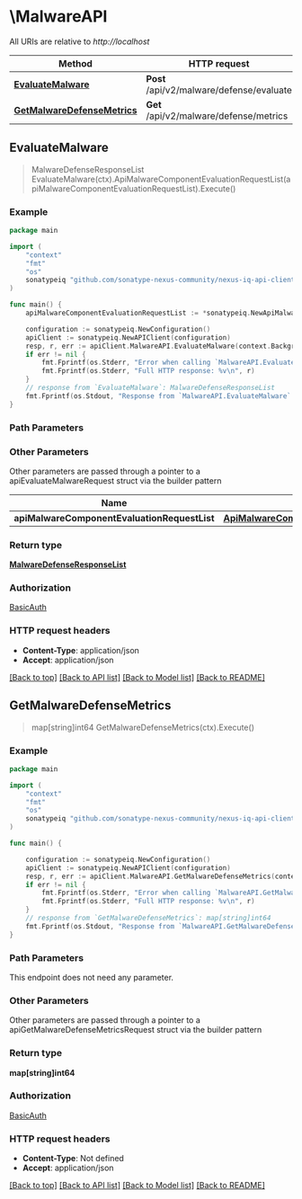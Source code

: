 # \MalwareAPI

All URIs are relative to *http://localhost*

Method | HTTP request | Description
------------- | ------------- | -------------
[**EvaluateMalware**](MalwareAPI.md#EvaluateMalware) | **Post** /api/v2/malware/defense/evaluate | 
[**GetMalwareDefenseMetrics**](MalwareAPI.md#GetMalwareDefenseMetrics) | **Get** /api/v2/malware/defense/metrics | 



## EvaluateMalware

> MalwareDefenseResponseList EvaluateMalware(ctx).ApiMalwareComponentEvaluationRequestList(apiMalwareComponentEvaluationRequestList).Execute()





### Example

```go
package main

import (
	"context"
	"fmt"
	"os"
	sonatypeiq "github.com/sonatype-nexus-community/nexus-iq-api-client-go"
)

func main() {
	apiMalwareComponentEvaluationRequestList := *sonatypeiq.NewApiMalwareComponentEvaluationRequestList() // ApiMalwareComponentEvaluationRequestList |  (optional)

	configuration := sonatypeiq.NewConfiguration()
	apiClient := sonatypeiq.NewAPIClient(configuration)
	resp, r, err := apiClient.MalwareAPI.EvaluateMalware(context.Background()).ApiMalwareComponentEvaluationRequestList(apiMalwareComponentEvaluationRequestList).Execute()
	if err != nil {
		fmt.Fprintf(os.Stderr, "Error when calling `MalwareAPI.EvaluateMalware``: %v\n", err)
		fmt.Fprintf(os.Stderr, "Full HTTP response: %v\n", r)
	}
	// response from `EvaluateMalware`: MalwareDefenseResponseList
	fmt.Fprintf(os.Stdout, "Response from `MalwareAPI.EvaluateMalware`: %v\n", resp)
}
```

### Path Parameters



### Other Parameters

Other parameters are passed through a pointer to a apiEvaluateMalwareRequest struct via the builder pattern


Name | Type | Description  | Notes
------------- | ------------- | ------------- | -------------
 **apiMalwareComponentEvaluationRequestList** | [**ApiMalwareComponentEvaluationRequestList**](ApiMalwareComponentEvaluationRequestList.md) |  | 

### Return type

[**MalwareDefenseResponseList**](MalwareDefenseResponseList.md)

### Authorization

[BasicAuth](../README.md#BasicAuth)

### HTTP request headers

- **Content-Type**: application/json
- **Accept**: application/json

[[Back to top]](#) [[Back to API list]](../README.md#documentation-for-api-endpoints)
[[Back to Model list]](../README.md#documentation-for-models)
[[Back to README]](../README.md)


## GetMalwareDefenseMetrics

> map[string]int64 GetMalwareDefenseMetrics(ctx).Execute()





### Example

```go
package main

import (
	"context"
	"fmt"
	"os"
	sonatypeiq "github.com/sonatype-nexus-community/nexus-iq-api-client-go"
)

func main() {

	configuration := sonatypeiq.NewConfiguration()
	apiClient := sonatypeiq.NewAPIClient(configuration)
	resp, r, err := apiClient.MalwareAPI.GetMalwareDefenseMetrics(context.Background()).Execute()
	if err != nil {
		fmt.Fprintf(os.Stderr, "Error when calling `MalwareAPI.GetMalwareDefenseMetrics``: %v\n", err)
		fmt.Fprintf(os.Stderr, "Full HTTP response: %v\n", r)
	}
	// response from `GetMalwareDefenseMetrics`: map[string]int64
	fmt.Fprintf(os.Stdout, "Response from `MalwareAPI.GetMalwareDefenseMetrics`: %v\n", resp)
}
```

### Path Parameters

This endpoint does not need any parameter.

### Other Parameters

Other parameters are passed through a pointer to a apiGetMalwareDefenseMetricsRequest struct via the builder pattern


### Return type

**map[string]int64**

### Authorization

[BasicAuth](../README.md#BasicAuth)

### HTTP request headers

- **Content-Type**: Not defined
- **Accept**: application/json

[[Back to top]](#) [[Back to API list]](../README.md#documentation-for-api-endpoints)
[[Back to Model list]](../README.md#documentation-for-models)
[[Back to README]](../README.md)

